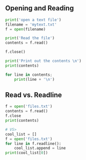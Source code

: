 ## Opening and Reading 

```python 
print('open a text file')
filename = 'mytext.txt'
f = open(filename)

print('Read the file')
contents = f.read()

f.close()

print('Print out the contents \n')
print(contents)

for line in contents; 
	print(line + '\n')


```

## Read vs. Readline

```python
f = open('files.txt')
contents = f.read()
f.close 
print(contents)

# VS>
cool_list = []
f = open('files.txt')
for line in f.readline(): 
	cool_list.append = line
print(cool_list[0])

```
